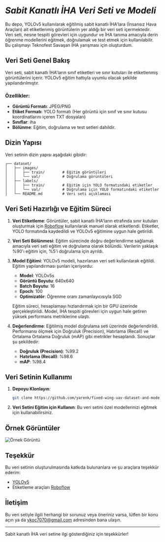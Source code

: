# ***Sabit Kanatlı İHA Veri Seti ve Modeli***

Bu depo, YOLOv5 kullanılarak eğitilmiş sabit kanatlı İHA'lara (İnsansız Hava Araçları) ait etiketlenmiş görüntülerin yer aldığı bir veri seti içermektedir. Veri seti, nesne tespiti görevleri için uygundur ve İHA tanıma amacıyla derin öğrenme modellerini eğitmek, doğrulamak ve test etmek için kullanılabilir. Bu çalışmayı Teknofest Savaşan İHA yarışması için oluşturdum.

## Veri Seti Genel Bakış
Veri seti, sabit kanatlı İHA'ların sınıf etiketleri ve sınır kutuları ile etiketlenmiş görüntülerini içerir. YOLOv5 eğitim hattıyla uyumlu olacak şekilde yapılandırılmıştır.

### Özellikler:
- **Görüntü Formatı**: JPEG/PNG
- **Etiket Formatı**: YOLO formatı (Her görüntü için sınıf ve sınır kutusu koordinatlarını içeren TXT dosyaları)
- **Sınıflar**: iha
- **Bölünme**: Eğitim, doğrulama ve test setleri dahildir.

## Dizin Yapısı
Veri setinin dizin yapısı aşağıdaki gibidir:

```
┌── dataset/
│   ├── images/
│   │   ├── train/        # Eğitim görüntüleri
│   │   └── val/          # Doğrulama görüntüleri
│   ├── labels/
│   │   ├── train/        # Eğitim için YOLO formatındaki etiketler
│   │   └── val/          # Doğrulama için YOLO formatındaki etiketler
│   └── README.md         # Veri seti açıklaması
```

## Veri Seti Hazırlığı ve Eğitim Süreci

1. **Veri Etiketleme**:
   Görüntüler, sabit kanatlı İHA'ların etrafında sınır kutuları oluşturmak için [Roboflow](https://app.roboflow.com) kullanılarak manuel olarak etiketlendi. Etiketler, YOLO formatında kaydedildi ve YOLOv5 eğitimine uygun hale getirildi.

2. **Veri Seti Bölünmesi**:
   Eğitim sürecinde doğru değerlendirme sağlamak amacıyla veri seti eğitim ve doğrulama olarak bölündü. Verilerin yaklaşık %90'ı eğitim için, %5'i doğrulama için ayrıldı.

3. **Model Eğitimi**:
   YOLOv5 modeli, hazırlanan veri seti kullanılarak eğitildi. Eğitim yapılandırması şunları içeriyordu:
   - **Model**: YOLOv5s
   - **Görüntü Boyutu**: 640x640
   - **Batch Boyutu**: 16
   - **Epoch**: 100
   - **Optimizatör**: Öğrenme oranı zamanlayıcısıyla SGD

   Eğitim süreci, hesaplamayı hızlandırmak için bir GPU üzerinde gerçekleştirildi. Model, İHA tespiti görevleri için uygun hale getiren yüksek performans metriklerine ulaştı.

4. **Değerlendirme**:
   Eğitilmiş model doğrulama seti üzerinde değerlendirildi. Performansı ölçmek için Doğruluk (Precision), Hatırlama (Recall) ve Ortalama Ortalama Doğruluk (mAP) gibi metrikler hesaplandı. Sonuçlar şu şekildedir:
   - **Doğruluk (Precision)**: %99.2
   - **Hatırlama (Recall)**: %98.6
   - **mAP**: %98.4

## Veri Setinin Kullanımı

1. **Depoyu Klonlayın**:
   ```bash
   git clone https://github.com/yarenk/fixed-wing-uav-dataset-and-model.git
   ```

2. **Veri Setini Eğitim için Kullanın**:
   Bu veri setini özel modellerinizi eğitmek için kullanabilirsiniz.

## Örnek Görüntüler
![Örnek Görüntü](path/to/example_image.png)

## Teşekkür
Bu veri setinin oluşturulmasında katkıda bulunanlara ve şu araçlara teşekkür ederim:
- [YOLOv5](https://github.com/ultralytics/yolov5)
- Etiketleme araçları [Roboflow](https://app.roboflow.com)

## İletişim
Bu veri setiyle ilgili herhangi bir sorunuz veya öneriniz varsa, lütfen bir konu açın ya da [ykoc7070@gmail.com](mailto:ykoc7070@gmail.com) adresinden bana ulaşın.

---

Sabit kanatlı İHA veri setine ilgi gösterdiğiniz için teşekkürler!
